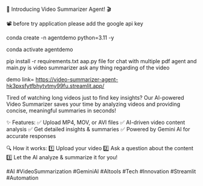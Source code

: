 🚀 Introducing Video Summarizer Agent! 🎬



📽️
before try  application please add the google api key 


conda create -n agentdemo python=3.11 -y

conda activate agentdemo

pip install -r requirements.txt
aap.py file for chat with multiple pdf agent 
and main.py is video summarizer ask any thing regarding of the video 

demo link= https://video-summarizer-agent-hk3pxsfytfbhytvtmy99fu.streamlit.app/



Tired of watching long videos just to find key insights? Our AI-powered Video Summarizer saves your time by analyzing videos and providing concise, meaningful summaries in seconds!

✨ Features:
✅ Upload MP4, MOV, or AVI files
✅ AI-driven video content analysis
✅ Get detailed insights & summaries
✅ Powered by Gemini AI for accurate responses

🔍 How it works:
1️⃣ Upload your video
2️⃣ Ask a question about the content
3️⃣ Let the AI analyze & summarize it for you!


#AI #VideoSummarization #GeminiAI #AItools #Tech #Innovation #Streamlit #Automation

